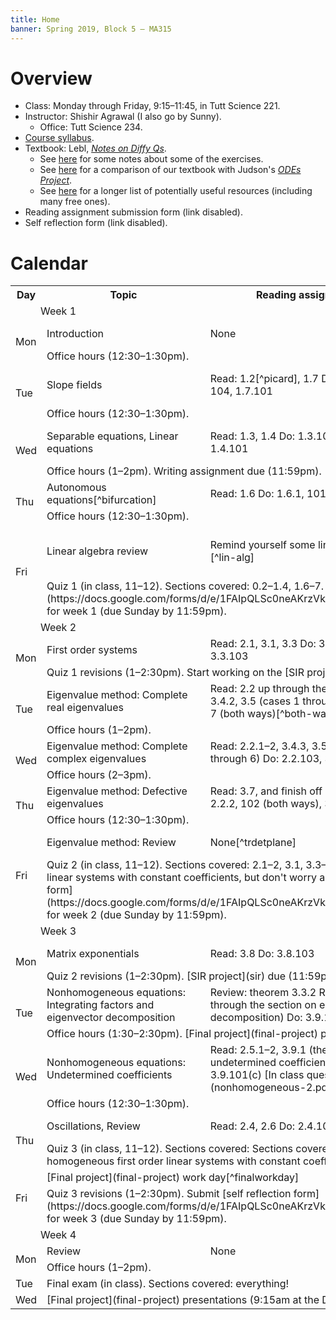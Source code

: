 ```yaml
---
title: Home
banner: Spring 2019, Block 5 — MA315
---
```


# Overview

* Class: Monday through Friday, 9:15–11:45, in Tutt Science 221.
* Instructor: Shishir Agrawal (I also go by Sunny).
    * Office: Tutt Science 234.
* [Course syllabus](syllabus).
* Textbook: Lebl, [*Notes on Diffy Qs*](https://www.jirka.org/diffyqs/).
    * See [here](exercise-notes) for some notes about some of the exercises.
    * See [here](comparative) for a comparison of our textbook with Judson's [*ODEs Project*](http://faculty.sfasu.edu/judsontw/ode/html-20190111/odeproject.html).
    * See [here](resources) for a longer list of potentially useful resources (including many free ones).
* Reading assignment submission form (link disabled).
* Self reflection form (link disabled).

# Calendar

<table style="width: 100%">
<tr>
<th style="width: 10%;">Day</th>
<th style="width: 26%;">Topic</th>
<th style="width: 32%;">Reading assignment</th>
<th style="width: 32%;">Problem set</th>
</tr>

<tr>
<td class="subheading" colspan="4" style="padding-left: 3em;">Week 1</td>
</tr>

<tr>
<td rowspan="2">Mon</td>
<td>Introduction</td>
<td>None</td>
<td>
(Read: 0.2–3, 1.1)  
0.3.101  
1.1.101–102, 105–106  
</td>
</tr>

<tr>
<td colspan="3">
Office hours (12:30–1:30pm).
</td>
</tr>


<tr>
<td rowspan="2">Tue</td>
<td>Slope fields</td>
<td>Read: 1.2[^picard], 1.7  
Do: 1.2.101, 104, 1.7.101  
</td>
<td>
1.2.102–103, 105, 7–8[^challenging]  
1.7.103, 104a  
[In class problems](slope-fields.pdf)
</td>
</tr>

[^picard]: If you'd like to understand the proof of Picard's existence and uniqueness theorem, see [these notes](https://ptolemy.berkeley.edu/projects/embedded/eecsx44/lectures/Spring2013/Picard.pdf) by by Denise Gutermuth, and/or section 1.6 ("Existence and Uniqueness of Solutions") in Judson's *ODEs Project*.

[^challenging]: Don't be frightened off by the word "challenging!" Both of these problems are pretty doable (and I suspect you won't find 1.2.8 as "challenging" as 1.2.7).

<tr>
<td colspan="3">
Office hours (12:30–1:30pm).
</td>
</tr>

<tr>
<td rowspan="2">Wed</td>
<td>Separable equations, Linear equations</td>
<td>Read: 1.3, 1.4  
Do: 1.3.101, 103, 1.4.101  
</td>
<td>
1.3.102, 104–105, 107, 12  
1.4.102–105  
[In class questions](separable+linear.pdf)
</td>
</tr>

<tr>
<td colspan="3">
Office hours (1–2pm).  
Writing assignment due (11:59pm). [Prompt](/teaching/prompt.pdf).
</td>
</tr>


<tr>
<td rowspan="2">Thu</td>
<td>Autonomous equations[^bifurcation]</td>
<td>Read: 1.6  
Do: 1.6.1, 101  
</td>
<td>
1.6.2, 102, 104, 6–7  
[In class questions](autonomous+review.pdf)
</td>
</tr>

[^bifurcation]: You might find section 1.7 ("Bifurcation") in Judson's *ODEs Project* a useful supplement to help you understand this better.

<tr>
<td colspan="3">
Office hours (12:30–1:30pm).
</td>
</tr>


<tr>
<td rowspan="2">Fri</td>
<td>Linear algebra review</td>
<td>Remind yourself some linear algebra.[^lin-alg]
</td>
<td>
(These should all be review)
2.1.101–102  
3.2.101–104  
3.3.101  
3.4.1, 2, 101a, 102a, 5, 11  
3.7.8  
3.8.9  
[In class questions](linalg-review.pdf)[^review]
</td>
</tr>

[^review]: We didn't get a chance to go through these problems in class, but I'm posting them anyway in case you wanted a few more problems for practice.

[^lin-alg]: Specifically, should review the following concepts:

    <ul>
    <li> Vector spaces </li>
    <li> Subspaces </li>
    <li> Linear independence </li>
    <li> Dimension </li>
    <li> Matrices </li>
    <li> Determinants </li>
    <li> Eigenvalues </li>
    <li> Eigenvectors </li>
    <li> Diagonalization </li>
    </ul>

    All of this can be found in basically any linear algebra book. Check the [resources](resources) page if you need some suggestions for references.

<tr>
<td colspan="3">
Quiz 1 (in class, 11–12). Sections covered: 0.2–1.4, 1.6–7.  
Submit [self reflection form](https://docs.google.com/forms/d/e/1FAIpQLSc0neAKrzVkOkE_wb69I3T4wf0SadvbEowZ0f8kbJ_pYbbyfA/viewform) for week 1 (due Sunday by 11:59pm).
</td>
</tr>


<tr>
<td class="subheading" colspan="4" style="padding-left: 3em;">Week 2</td>
</tr>

<tr>
<td rowspan="2">Mon</td>
<td>First order systems</td>
<td>Read: 2.1, 3.1, 3.3  
Do: 3.1.101, 103, 3.3.103  </td>
<td>
2.1.104  
3.1.104–105  
3.3.104  
[In class questions](systems.pdf)
</td>
</tr>

<tr>
<td colspan="3">
Quiz 1 revisions (1–2:30pm).  
Start working on the [SIR project](sir). Due 3rd Monday.
</td>
</tr>


<tr>
<td rowspan="2">Tue</td>
<td>Eigenvalue method: Complete real eigenvalues</td>
<td>Read: 2.2 up through theorem 2.2.1(i), 3.4.2, 3.5 (cases 1 through 3)  
Do: 2.2.1, 7 (both ways)[^both-ways], 3.4.3  
</td>
<td>
2.2.101 (both ways), 104, 107   
3.1.102   
3.4.101, 103  
3.5.3–4  
[In class questions](real-complete.pdf)
</td>
</tr>

[^both-ways]: By "both ways," I mean that you should try to do this problem using two methods: the method of chapter 2, and the method of chapter 3 (ie, rewrite the higher order linear ODE as a first order linear system and then apply the eigenvalue method). Then compare the two methods.

<tr>
<td colspan="3">
Office hours (1–2pm).
</td>
</tr>

<tr>
<td rowspan="2">Wed</td>
<td>Eigenvalue method: Complete complex eigenvalues</td>
<td>Read: 2.2.1–2, 3.4.3, 3.5 (cases 4 through 6)  
Do: 2.2.103, 3.4.4, 102
</td>
<td>
2.2.105  
3.4.104  
3.5.102  
[In class questions](real+complex-complete.pdf)
</td>
</tr>

<tr>
<td colspan="3">
Office hours (2–3pm).
</td>
</tr>


<tr>
<td rowspan="2">Thu</td>
<td>Eigenvalue method: Defective eigenvalues</td>
<td>Read: 3.7, and finish off 2.2[^1]  
Do: 2.2.2, 102 (both ways), 3.7.102  
</td>
<td>
3.5.2, 3.5.103  
3.7.103–104  
[In class questions](eigenvalue-1.pdf)
</td>
</tr>

[^1]: Specifically, in section 2.2, look at theorem 2.2.1(ii) and example 2.2.1.

    If you're into pure math, it's important to point out that you've basically learned about Jordan Form at this point. Compare what you've just learned with sections Five.III-IV in Hefferon's [*Linear Algebra*](http://joshua.smcvt.edu/linearalgebra/), or chapter 8 in Axler's *Linear Algebra Done Right*.

<tr>
<td colspan="3">
Office hours (12:30–1:30pm).
</td>
</tr>


<tr>
<td rowspan="2">Fri</td>
<td>Eigenvalue method: Review</td>
<td>None[^trdetplane]</td>
<td>
3.5.1, 101  
[In class questions](eigenvalue-2.pdf)
</td>
</tr>

[^trdetplane]: You will likely find section 3.7 ("The Trace and Determinant Plane") in Judson's *ODEs Project* a useful resource in helping cement what's going on with the eigenvalue method.

<tr>
<td colspan="3">
Quiz 2 (in class, 11–12). Sections covered: 2.1–2, 3.1, 3.3–5, and 3.7 up through 3.7.1 (ie, homogeneous first order linear systems with constant coefficients, but don't worry about defective eigenvalues yet).  
Submit [self reflection form](https://docs.google.com/forms/d/e/1FAIpQLSc0neAKrzVkOkE_wb69I3T4wf0SadvbEowZ0f8kbJ_pYbbyfA/viewform) for week 2 (due Sunday by 11:59pm).
</td>
</tr>

<tr>
<td class="subheading" colspan="4" style="padding-left: 3em;">Week 3</td>
</tr>

<tr>
<td rowspan="2">Mon</td>
<td>Matrix exponentials</td>
<td>Read: 3.8  
Do: 3.8.103</td>
<td>3.8.101–102, 104, 6–8  
[In class questions](matrix-exponential.pdf)
</td>
</tr>

<tr>
<td colspan="3">
Quiz 2 revisions (1–2:30pm).  
[SIR project](sir) due (11:59pm).
</td>
</tr>


<tr>
<td rowspan="2">Tue</td>
<td>Nonhomogeneous equations: Integrating factors and eigenvector decomposition</td>
<td>
Review: theorem 3.3.2  
Read: 3.9.1 (up through the section on eigenvector decomposition)  
Do: 3.9.101(a, b)
</td>
<td>
3.9.102(a, b), 103–104  
[In class questions](nonhomogeneous-1.pdf)
</td>
</tr>

<tr>
<td colspan="3">
Office hours (1:30–2:30pm).  
[Final project](final-project) proposals due (11:59pm).
</td>
</tr>

<tr>
<td rowspan="2">Wed</td>
<td>Nonhomogeneous equations: Undetermined coefficients</td>
<td>
Read: 2.5.1–2, 3.9.1 (the section on undetermined coefficients)  
Do: 2.5.103, 3.9.101(c)  
[In class questions](nonhomogeneous-2.pdf)
</td>
<td>
2.5.101–102  
3.9.102(c)
</td>
</tr>

<tr>
<td colspan="3">
Office hours (12:30–1:30pm).
</td>
</tr>


<tr>
<td rowspan="2">Thu</td>
<td>Oscillations, Review</td>
<td>
Read: 2.4, 2.6  
Do: 2.4.101, 2.6.101  
</td>
<td>
2.4.103, 4  
2.6.103  
[In class questions](review-1.pdf)
</td>
</tr>

<tr>
<td colspan="3">
Quiz 3 (in class, 11–12). Sections covered: Sections covered: 2.1–2, 3.1, 3.3–5, 3.7–8 (ie, everything about homogeneous first order linear systems with constant coefficients).  
</td>
</tr>


<tr>
<td rowspan="2">Fri</td>
<td colspan="3">[Final project](final-project) work day[^finalworkday]</td>
</tr>

[^finalworkday]: We'll spend class time working on final projects. I'll be around in case you'd like to ask me questions.

<tr>
<td colspan="3">
Quiz 3 revisions (1–2:30pm).  
Submit [self reflection form](https://docs.google.com/forms/d/e/1FAIpQLSc0neAKrzVkOkE_wb69I3T4wf0SadvbEowZ0f8kbJ_pYbbyfA/viewform) for week 3 (due Sunday by 11:59pm).
</td>
</tr>

<tr>
<td class="subheading" colspan="4" style="padding-left: 3em;">Week 4</td>
</tr>

<tr>
<td rowspan="2">Mon</td>
<td>Review</td>
<td>None</td>
<td>[In class questions](review-2.pdf)</td>
</tr>

<tr>
<td colspan="3">
Office hours (1–2pm).  
</td>
</tr>

<tr>
<td>Tue</td>
<td colspan="3">Final exam (in class). Sections covered: everything!</td>
</tr>

<tr>
<td>Wed</td>
<td colspan="3">[Final project](final-project) presentations (9:15am at the Data Viz Wall in Tutt Library).</td>
</tr>


</table>
